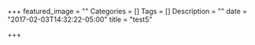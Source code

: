 +++
featured_image = ""
Categories = []
Tags = []
Description = ""
date = "2017-02-03T14:32:22-05:00"
title = "test5"

+++

